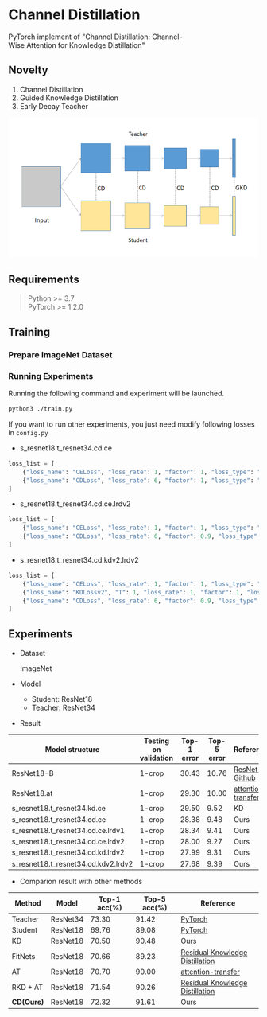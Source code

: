 # Channel Distillation
PyTorch implement of "Channel Distillation: Channel-Wise Attention for Knowledge Distillation"

## Novelty

1. Channel Distillation
2. Guided Knowledge Distillation
3. Early Decay Teacher

![Distillation Network Architecture](./assets/arch.png)

## Requirements

> Python >= 3.7  
>PyTorch >= 1.2.0

## Training

### Prepare ImageNet Dataset

### Running Experiments

Running the following command and experiment will be launched.

```bash
python3 ./train.py
```

If you want to run other experiments, you just need modify following losses in `config.py`

+ s_resnet18.t_resnet34.cd.ce
```python
loss_list = [
    {"loss_name": "CELoss", "loss_rate": 1, "factor": 1, "loss_type": "ce_family", "loss_rate_decay": "lrdv1"},
    {"loss_name": "CDLoss", "loss_rate": 6, "factor": 1, "loss_type": "fd_family", "loss_rate_decay": "lrdv1"},
]
```

+ s_resnet18.t_resnet34.cd.ce.lrdv2
```python
loss_list = [
    {"loss_name": "CELoss", "loss_rate": 1, "factor": 1, "loss_type": "ce_family", "loss_rate_decay": "lrdv2"},
    {"loss_name": "CDLoss", "loss_rate": 6, "factor": 0.9, "loss_type": "fd_family", "loss_rate_decay": "lrdv2"},
]
```

+ s_resnet18.t_resnet34.cd.kdv2.lrdv2
```python
loss_list = [
    {"loss_name": "CELoss", "loss_rate": 1, "factor": 1, "loss_type": "ce_family", "loss_rate_decay": "lrdv2"},
    {"loss_name": "KDLossv2", "T": 1, "loss_rate": 1, "factor": 1, "loss_type": "kdv2_family", "loss_rate_decay": "lrdv2"},
    {"loss_name": "CDLoss", "loss_rate": 6, "factor": 0.9, "loss_type": "fd_family", "loss_rate_decay": "lrdv2"},
]
```

## Experiments

+ Dataset
  
  ImageNet

+ Model
  
  + Student: ResNet18
  + Teacher: ResNet34

+ Result

| Model structure | Testing on validation| Top-1 error | Top-5 error | Reference |
| -- | -- | -- | -- | -- |
| ResNet18-B | 1-crop | 30.43 | 10.76 | [ResNet-Github](https://github.com/facebook/fb.resnet.torch) |
| ResNet18.at | 1-crop | 29.30 | 10.00 | [attention-transfer](https://github.com/szagoruyko/attention-transfer) |
| s_resnet18.t_resnet34.kd.ce | 1-crop | 29.50 | 9.52 | KD |
| s_resnet18.t_resnet34.cd.ce | 1-crop | 28.38 | 9.48 | Ours |
| s_resnet18.t_resnet34.cd.ce.lrdv1 | 1-crop | 28.34 | 9.41 | Ours |
| s_resnet18.t_resnet34.cd.ce.lrdv2 | 1-crop | 28.00 | 9.27 | Ours |
| s_resnet18.t_resnet34.cd.kd.lrdv2 | 1-crop | 27.99 | 9.31 | Ours |
| s_resnet18.t_resnet34.cd.kdv2.lrdv2 | 1-crop | 27.68 | 9.39 | Ours |

+ Comparion result with other methods

| Method | Model | Top-1 acc(%) | Top-5 acc(%) | Reference |
| -- | -- | -- | -- | -- |
| Teacher | ResNet34 | 73.30 | 91.42 | [PyTorch](https://pytorch.org/hub/pytorch_vision_resnet/) |
| Student | ResNet18 | 69.76 | 89.08 | [PyTorch](https://pytorch.org/hub/pytorch_vision_resnet/) |
| KD | ResNet18 | 70.50 | 90.48 | Ours |
| FitNets | ResNet18 | 70.66 | 89.23 | [Residual Knowledge Distillation](https://arxiv.org/abs/2002.09168) 
| AT | ResNet18 | 70.70 | 90.00 |[attention-transfer](https://github.com/szagoruyko/attention-transfer) |
| RKD + AT | ResNet18 | 71.54 | 90.26 | [Residual Knowledge Distillation](https://arxiv.org/abs/2002.09168) | 
| **CD(Ours)** | ResNet18 | 72.32 | 91.61 | Ours |
